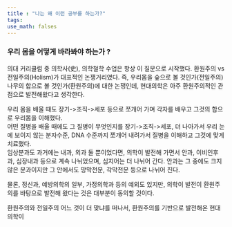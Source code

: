 ```yaml
---
title : "나는 왜 이런 공부를 하는가?"
tags:
use_math: falses
---
```



### 우리 몸을 어떻게 바라봐야 하는가 ?
의대 커리큘럼 중 의학사(史), 의학철학 수업은 항상 이 질문으로 시작했다. 환원주의 vs 전일주의(Holism)가 대표적인 논쟁거리였다. 즉, 우리몸을 숲으로 볼 것인가(전일주의) 나무의 합으로 볼 것인가(환원주의)에 대한 논쟁인데, 현대의학은 아주 환원주의적인 관점으로 발전해왔다고 생각한다.  
  
우리 몸을 배울 때도 장기->조직->세포 등으로 쪼개어 가며 각자를 배우고 그것의 합으로 우리몸을 이해했다.  
어떤 질병을 배울 때에도 그 질병이 무엇인지를 장기->조직->세포, 더 나아가서 우리 눈에 보이지 않는 분자수준, DNA 수준까지 쪼개어 내려가서 질병을 이해하고 그것에 맞게 치료했다.  
임상분과도 과거에는 내과, 외과 둘 뿐이었다면, 의학이 발전해 가면서 안과, 이비인후과, 심장내과 등으로 계속 나뉘었으며, 심지어는 더 나뉘어 간다. 안과는 그 중에도 크지 않은 분과이지만 그 안에서도 망막전문, 각막전문 등으로 나뉘어 진다.  
  
물론, 정신과, 예방의학의 일부, 가정의학과 등의 예외도 있지만, 의학이 발전이 환원주의를 바탕으로 발전해 왔다는 것은 대부분이 동의할 것이다.  
  
환원주의와 전일주의 어느 것이 더 맞냐를 떠나서, 환원주의를 기반으로 발전해온 현대의학이 
